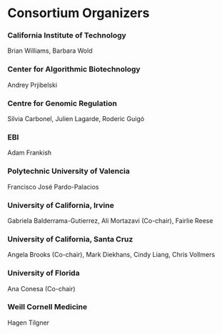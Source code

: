 # Consortium Organizers
### California Institute of Technology
Brian Williams, Barbara Wold

### Center for Algorithmic Biotechnology
Andrey Prjibelski

### Centre for Genomic Regulation
Silvia Carbonel, Julien Lagarde, Roderic Guigó

### EBI
Adam Frankish

### Polytechnic University of Valencia
Francisco José Pardo-Palacios

### University of California, Irvine
Gabriela Balderrama-Gutierrez, Ali Mortazavi (Co-chair), Fairlie Reese

### University of California, Santa Cruz
Angela Brooks (Co-chair), Mark Diekhans, Cindy Liang, Chris Vollmers

### University of Florida
Ana Conesa (Co-chair)

### Weill Cornell Medicine
Hagen Tilgner
